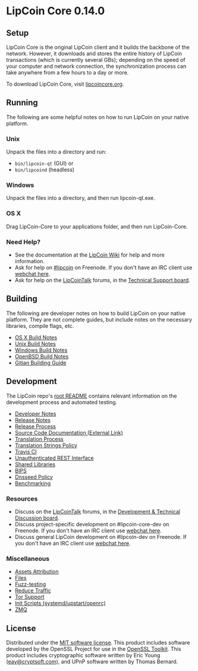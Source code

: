 
LipCoin Core 0.14.0
=====================

Setup
---------------------
LipCoin Core is the original LipCoin client and it builds the backbone of the network. However, it downloads and stores the entire history of LipCoin transactions (which is currently several GBs); depending on the speed of your computer and network connection, the synchronization process can take anywhere from a few hours to a day or more.

To download LipCoin Core, visit [lipcoincore.org](https://lipcoincore.org/en/releases/).

Running
---------------------
The following are some helpful notes on how to run LipCoin on your native platform.

### Unix

Unpack the files into a directory and run:

- `bin/lipcoin-qt` (GUI) or
- `bin/lipcoind` (headless)

### Windows

Unpack the files into a directory, and then run lipcoin-qt.exe.

### OS X

Drag LipCoin-Core to your applications folder, and then run LipCoin-Core.

### Need Help?

* See the documentation at the [LipCoin Wiki](https://en.lipcoin.it/wiki/Main_Page)
for help and more information.
* Ask for help on [#lipcoin](http://webchat.freenode.net?channels=lipcoin) on Freenode. If you don't have an IRC client use [webchat here](http://webchat.freenode.net?channels=lipcoin).
* Ask for help on the [LipCoinTalk](https://lipcointalk.org/) forums, in the [Technical Support board](https://lipcointalk.org/index.php?board=4.0).

Building
---------------------
The following are developer notes on how to build LipCoin on your native platform. They are not complete guides, but include notes on the necessary libraries, compile flags, etc.

- [OS X Build Notes](build-osx.md)
- [Unix Build Notes](build-unix.md)
- [Windows Build Notes](build-windows.md)
- [OpenBSD Build Notes](build-openbsd.md)
- [Gitian Building Guide](gitian-building.md)

Development
---------------------
The LipCoin repo's [root README](/README.md) contains relevant information on the development process and automated testing.

- [Developer Notes](developer-notes.md)
- [Release Notes](release-notes.md)
- [Release Process](release-process.md)
- [Source Code Documentation (External Link)](https://dev.visucore.com/lipcoin/doxygen/)
- [Translation Process](translation_process.md)
- [Translation Strings Policy](translation_strings_policy.md)
- [Travis CI](travis-ci.md)
- [Unauthenticated REST Interface](REST-interface.md)
- [Shared Libraries](shared-libraries.md)
- [BIPS](bips.md)
- [Dnsseed Policy](dnsseed-policy.md)
- [Benchmarking](benchmarking.md)

### Resources
* Discuss on the [LipCoinTalk](https://lipcointalk.org/) forums, in the [Development & Technical Discussion board](https://lipcointalk.org/index.php?board=6.0).
* Discuss project-specific development on #lipcoin-core-dev on Freenode. If you don't have an IRC client use [webchat here](http://webchat.freenode.net/?channels=lipcoin-core-dev).
* Discuss general LipCoin development on #lipcoin-dev on Freenode. If you don't have an IRC client use [webchat here](http://webchat.freenode.net/?channels=lipcoin-dev).

### Miscellaneous
- [Assets Attribution](assets-attribution.md)
- [Files](files.md)
- [Fuzz-testing](fuzzing.md)
- [Reduce Traffic](reduce-traffic.md)
- [Tor Support](tor.md)
- [Init Scripts (systemd/upstart/openrc)](init.md)
- [ZMQ](zmq.md)

License
---------------------
Distributed under the [MIT software license](/COPYING).
This product includes software developed by the OpenSSL Project for use in the [OpenSSL Toolkit](https://www.openssl.org/). This product includes
cryptographic software written by Eric Young ([eay@cryptsoft.com](mailto:eay@cryptsoft.com)), and UPnP software written by Thomas Bernard.
